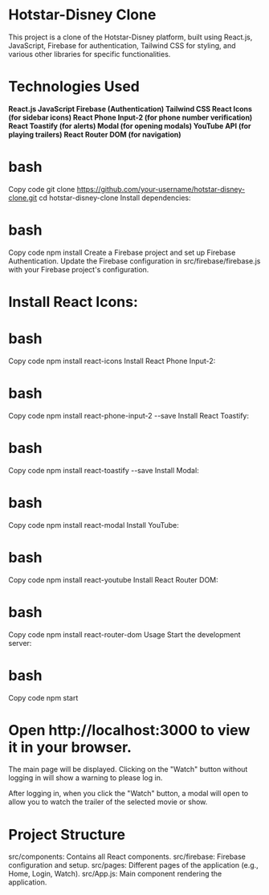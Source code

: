 # Hotstar-Disney Clone
This project is a clone of the Hotstar-Disney platform, built using React.js, JavaScript, Firebase for authentication, Tailwind CSS for styling, and various other libraries for specific functionalities.

# Technologies Used
**React.js
JavaScript
Firebase (Authentication)
Tailwind CSS
React Icons (for sidebar icons)
React Phone Input-2 (for phone number verification)
React Toastify (for alerts)
Modal (for opening modals)
YouTube API (for playing trailers)
React Router DOM (for navigation)**


# bash
Copy code
git clone https://github.com/your-username/hotstar-disney-clone.git
cd hotstar-disney-clone
Install dependencies:

# bash
Copy code
npm install
Create a Firebase project and set up Firebase Authentication. Update the Firebase configuration in src/firebase/firebase.js with your Firebase project's configuration.

# Install React Icons:

# bash
Copy code
npm install react-icons
Install React Phone Input-2:

# bash
Copy code
npm install react-phone-input-2 --save
Install React Toastify:

# bash
Copy code
npm install react-toastify --save
Install Modal:

# bash
Copy code
npm install react-modal
Install YouTube:

# bash
Copy code
npm install react-youtube
Install React Router DOM:

# bash
Copy code
npm install react-router-dom
Usage
Start the development server:

# bash
Copy code
npm start
# Open http://localhost:3000 to view it in your browser.

The main page will be displayed. Clicking on the "Watch" button without logging in will show a warning to please log in.

After logging in, when you click the "Watch" button, a modal will open to allow you to watch the trailer of the selected movie or show.

# Project Structure
src/components: Contains all React components.
src/firebase: Firebase configuration and setup.
src/pages: Different pages of the application (e.g., Home, Login, Watch).
src/App.js: Main component rendering the application.
